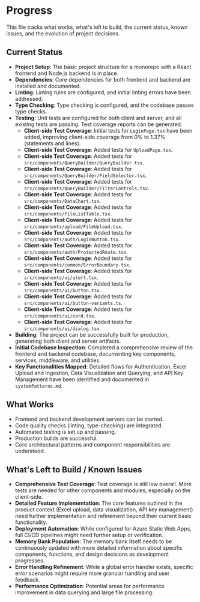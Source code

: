 # Progress

This file tracks what works, what's left to build, the current status, known issues, and the evolution of project decisions.

## Current Status

*   **Project Setup**: The basic project structure for a monorepo with a React frontend and Node.js backend is in place.
*   **Dependencies**: Core dependencies for both frontend and backend are installed and documented.
*   **Linting**: Linting rules are configured, and initial linting errors have been addressed.
*   **Type Checking**: Type checking is configured, and the codebase passes type checks.
*   **Testing**: Unit tests are configured for both client and server, and all existing tests are passing. Test coverage reports can be generated.
    *   **Client-side Test Coverage**: Initial tests for `LoginPage.tsx` have been added, improving client-side coverage from 0% to 1.37% (statements and lines).
    *   **Client-side Test Coverage**: Added tests for `UploadPage.tsx`.
    *   **Client-side Test Coverage**: Added tests for `src/components/QueryBuilder/QueryBuilder.tsx`.
    *   **Client-side Test Coverage**: Added tests for `src/components/QueryBuilder/FieldSelector.tsx`.
    *   **Client-side Test Coverage**: Added tests for `src/components/QueryBuilder/FilterControls.tsx`.
    *   **Client-side Test Coverage**: Added tests for `src/components/DataChart.tsx`.
    *   **Client-side Test Coverage**: Added tests for `src/components/FileListTable.tsx`.
    *   **Client-side Test Coverage**: Added tests for `src/components/upload/FileUpload.tsx`.
    *   **Client-side Test Coverage**: Added tests for `src/components/auth/LoginButton.tsx`.
    *   **Client-side Test Coverage**: Added tests for `src/components/auth/ProtectedRoute.tsx`.
    *   **Client-side Test Coverage**: Added tests for `src/components/common/ErrorBoundary.tsx`.
    *   **Client-side Test Coverage**: Added tests for `src/components/ui/alert.tsx`.
    *   **Client-side Test Coverage**: Added tests for `src/components/ui/button.tsx`.
    *   **Client-side Test Coverage**: Added tests for `src/components/ui/button-variants.ts`.
    *   **Client-side Test Coverage**: Added tests for `src/components/ui/card.tsx`.
    *   **Client-side Test Coverage**: Added tests for `src/components/ui/dialog.tsx`.
*   **Building**: The project can be successfully built for production, generating both client and server artifacts.
*   **Initial Codebase Inspection**: Completed a comprehensive review of the frontend and backend codebase, documenting key components, services, middleware, and utilities.
*   **Key Functionalities Mapped**: Detailed flows for Authentication, Excel Upload and Ingestion, Data Visualization and Querying, and API Key Management have been identified and documented in `systemPatterns.md`.

## What Works

*   Frontend and backend development servers can be started.
*   Code quality checks (linting, type-checking) are integrated.
*   Automated testing is set up and passing.
*   Production builds are successful.
*   Core architectural patterns and component responsibilities are understood.

## What's Left to Build / Known Issues

*   **Comprehensive Test Coverage**: Test coverage is still low overall. More tests are needed for other components and modules, especially on the client-side.
*   **Detailed Feature Implementation**: The core features outlined in the product context (Excel upload, data visualization, API key management) need further implementation and refinement beyond their current basic functionality.
*   **Deployment Automation**: While configured for Azure Static Web Apps, full CI/CD pipelines might need further setup or verification.
*   **Memory Bank Population**: The memory bank itself needs to be continuously updated with more detailed information about specific components, functions, and design decisions as development progresses.
*   **Error Handling Refinement**: While a global error handler exists, specific error scenarios might require more granular handling and user feedback.
*   **Performance Optimization**: Potential areas for performance improvement in data querying and large file processing.
